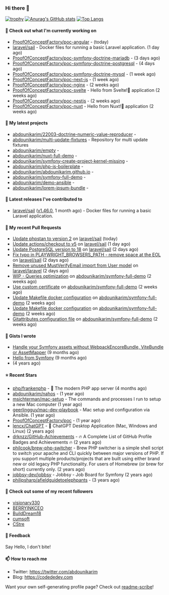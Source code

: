 ### Hi there 👋

[![trophy](https://github-profile-trophy.vercel.app/?username=abdounikarim&theme=onestar&row=1&column=7&no-frame=true&margin-w=13)](https://github.com/ryo-ma/github-profile-trophy)
[![Anurag's GitHub stats](https://github-readme-stats.vercel.app/api?username=abdounikarim&show_icons=true&theme=dark&count_private=true&hide_border=true)](https://github.com/anuraghazra/github-readme-stats)
[![Top Langs](https://github-readme-stats.vercel.app/api/top-langs/?username=abdounikarim&langs_count=8&layout=compact&theme=dark&hide_border=true)](https://github.com/anuraghazra/github-readme-stats)

#### 👷 Check out what I'm currently working on

- [ProofOfConceptFactory/poc-angular](https://github.com/ProofOfConceptFactory/poc-angular) -  (today)
- [laravel/sail](https://github.com/laravel/sail) - Docker files for running a basic Laravel application. (1 day ago)
- [ProofOfConceptFactory/poc-symfony-doctrine-mariadb](https://github.com/ProofOfConceptFactory/poc-symfony-doctrine-mariadb) -  (3 days ago)
- [ProofOfConceptFactory/poc-symfony-doctrine-postgresql](https://github.com/ProofOfConceptFactory/poc-symfony-doctrine-postgresql) -  (4 days ago)
- [ProofOfConceptFactory/poc-symfony-doctrine-mysql](https://github.com/ProofOfConceptFactory/poc-symfony-doctrine-mysql) -  (1 week ago)
- [ProofOfConceptFactory/poc-next-js](https://github.com/ProofOfConceptFactory/poc-next-js) -  (1 week ago)
- [ProofOfConceptFactory/poc-nginx](https://github.com/ProofOfConceptFactory/poc-nginx) -  (2 weeks ago)
- [ProofOfConceptFactory/poc-svelte](https://github.com/ProofOfConceptFactory/poc-svelte) - Hello from Svelte!👋 application (2 weeks ago)
- [ProofOfConceptFactory/poc-nestjs](https://github.com/ProofOfConceptFactory/poc-nestjs) -  (2 weeks ago)
- [ProofOfConceptFactory/poc-nuxt](https://github.com/ProofOfConceptFactory/poc-nuxt) - Hello from Nuxt!👋 application  (2 weeks ago)

#### 🌱 My latest projects

- [abdounikarim/22003-doctrine-numeric-value-reproducer](https://github.com/abdounikarim/22003-doctrine-numeric-value-reproducer) - 
- [abdounikarim/multi-update-fixtures](https://github.com/abdounikarim/multi-update-fixtures) - Repository for multi update fixtures
- [abdounikarim/empty](https://github.com/abdounikarim/empty) - 
- [abdounikarim/nuxt-full-demo](https://github.com/abdounikarim/nuxt-full-demo) - 
- [abdounikarim/symfony-create-project-kernel-missing](https://github.com/abdounikarim/symfony-create-project-kernel-missing) - 
- [abdounikarim/php-js-boilerplate](https://github.com/abdounikarim/php-js-boilerplate) - 
- [abdounikarim/abdounikarim.github.io](https://github.com/abdounikarim/abdounikarim.github.io) - 
- [abdounikarim/symfony-full-demo](https://github.com/abdounikarim/symfony-full-demo) - 
- [abdounikarim/demo-ansible](https://github.com/abdounikarim/demo-ansible) - 
- [abdounikarim/lorem-ipsum-bundle](https://github.com/abdounikarim/lorem-ipsum-bundle) - 

#### 🔭 Latest releases I've contributed to

- [laravel/sail](https://github.com/laravel/sail) ([v1.46.0](https://github.com/laravel/sail/releases/tag/v1.46.0), 1 month ago) - Docker files for running a basic Laravel application.

#### 🔨 My recent Pull Requests

- [Update phpstan to version 2](https://github.com/laravel/sail/pull/826) on [laravel/sail](https://github.com/laravel/sail) (today)
- [Update actions/checkout to v5](https://github.com/laravel/sail/pull/825) on [laravel/sail](https://github.com/laravel/sail) (1 day ago)
- [Update PostgreSQL version to 18](https://github.com/laravel/sail/pull/824) on [laravel/sail](https://github.com/laravel/sail) (2 days ago)
- [Fix typo in PLAYWRIGHT_BROWSERS_PATH - remove space at the EOL](https://github.com/laravel/sail/pull/823) on [laravel/sail](https://github.com/laravel/sail) (2 days ago)
- [Remove unused MustVerifyEmail import from User model](https://github.com/laravel/laravel/pull/6696) on [laravel/laravel](https://github.com/laravel/laravel) (2 days ago)
- [WIP - Queries optimization](https://github.com/abdounikarim/symfony-full-demo/pull/264) on [abdounikarim/symfony-full-demo](https://github.com/abdounikarim/symfony-full-demo) (2 weeks ago)
- [Use custom certificate](https://github.com/abdounikarim/symfony-full-demo/pull/263) on [abdounikarim/symfony-full-demo](https://github.com/abdounikarim/symfony-full-demo) (2 weeks ago)
- [Update Makefile docker configuration](https://github.com/abdounikarim/symfony-full-demo/pull/262) on [abdounikarim/symfony-full-demo](https://github.com/abdounikarim/symfony-full-demo) (2 weeks ago)
- [Update Makefile docker configuration](https://github.com/abdounikarim/symfony-full-demo/pull/261) on [abdounikarim/symfony-full-demo](https://github.com/abdounikarim/symfony-full-demo) (2 weeks ago)
- [Gitattributes configuration file](https://github.com/abdounikarim/symfony-full-demo/pull/260) on [abdounikarim/symfony-full-demo](https://github.com/abdounikarim/symfony-full-demo) (2 weeks ago)

#### 📓 Gists I wrote

- [Handle your Symfony assets without WebpackEncoreBundle, ViteBundle or AssetMapper](https://gist.github.com/7c0177c7a71b1e6585183e320034e4dd) (9 months ago)
- [Hello from Symfony](https://gist.github.com/d6b3e49ead0d8e0a4041c06fcc689307) (9 months ago)
- [](https://gist.github.com/b237278802559acb0bcf1e2516ba718e) (4 years ago)

#### ⭐ Recent Stars

- [php/frankenphp](https://github.com/php/frankenphp) - 🧟 The modern PHP app server (4 months ago)
- [abdounikarim/nahos](https://github.com/abdounikarim/nahos) -  (1 year ago)
- [msichterman/mac-setup](https://github.com/msichterman/mac-setup) - The commands and processes I run to setup a new Mac computer (1 year ago)
- [geerlingguy/mac-dev-playbook](https://github.com/geerlingguy/mac-dev-playbook) - Mac setup and configuration via Ansible. (1 year ago)
- [ProofOfConceptFactory/poc](https://github.com/ProofOfConceptFactory/poc) -  (1 year ago)
- [lencx/ChatGPT](https://github.com/lencx/ChatGPT) - 🔮 ChatGPT Desktop Application (Mac, Windows and Linux) (2 years ago)
- [drknzz/GitHub-Achievements](https://github.com/drknzz/GitHub-Achievements) - 🔥 A Complete List of GitHub Profile Badges and Achievements 🔥 (2 years ago)
- [philcook/brew-php-switcher](https://github.com/philcook/brew-php-switcher) - Brew PHP switcher is a simple shell script to switch your apache and CLI quickly between major versions of PHP. If you support multiple products/projects that are built using either brand new or old legacy PHP functionality. For users of Homebrew (or brew for short) currently only. (2 years ago)
- [jobbsy-dev/jobbsy](https://github.com/jobbsy-dev/jobbsy) - Jobbsy - Job Board for Symfony (2 years ago)
- [philipsharp/afieldguidetoelephpants](https://github.com/philipsharp/afieldguidetoelephpants) -  (3 years ago)

#### 👯 Check out some of my recent followers

- [visionary330](https://github.com/visionary330)
- [BERRYINKCEO](https://github.com/BERRYINKCEO)
- [BuildDream18](https://github.com/BuildDream18)
- [cumsoft](https://github.com/cumsoft)
- [CStre](https://github.com/CStre)

#### 💬 Feedback

Say Hello, I don't bite!

#### 📫 How to reach me

- Twitter: https://twitter.com/abdounikarim
- Blog: https://codededev.com

Want your own self-generating profile page? Check out [readme-scribe](https://github.com/muesli/readme-scribe)!
